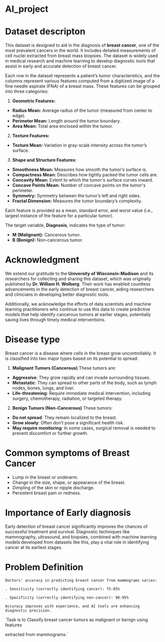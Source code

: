 # AI_project
# Dataset descripton

This dataset is designed to aid in the diagnosis of **breast cancer**, one of the most prevalent cancers in the world. It includes detailed measurements of cell nuclei extracted from breast mass biopsies. The dataset is widely used in medical research and machine learning to develop diagnostic tools that assist in early and accurate detection of breast cancer.

Each row in the dataset represents a patient’s tumor characteristics, and the columns represent various features computed from a digitized image of a fine needle aspirate (FNA) of a breast mass. These features can be grouped into three categories:

1. **Geometric Features:**

- **Radius Mean:** Average radius of the tumor (measured from center to edge).
- **Perimeter Mean:** Length around the tumor boundary.
- **Area Mean:** Total area enclosed within the tumor.


2. **Texture Features:**

- **Texture Mean:** Variation in gray-scale intensity across the tumor’s surface.


3. **Shape and Structure Features:**

- **Smoothness Mean:** Measures how smooth the tumor’s surface is.
- **Compactness Mean:** Describes how tightly packed the tumor cells are.
- **Concavity Mean:** Extent to which the tumor's surface curves inward.
- **Concave Points Mean:** Number of concave points on the tumor's perimeter.
- **Symmetry:** Symmetry between the tumor’s left and right sides.
- **Fractal Dimension:** Measures the tumor boundary’s complexity.

Each feature is provided as a mean, standard error, and worst value (i.e., largest instance of the feature for a particular tumor).

The target variable, **Diagnosis**, indicates the type of tumor:

- **M (Malignant):** Cancerous tumor.
- **B (Benign):** Non-cancerous tumor.


# Acknowledgment

We extend our gratitude to the **University of Wisconsin-Madison** and its researchers for collecting and sharing this dataset, which was originally published by **Dr. William H. Wolberg**. Their work has enabled countless advancements in the early detection of breast cancer, aiding researchers and clinicians in developing better diagnostic tools.

Additionally, we acknowledge the efforts of data scientists and machine learning practitioners who continue to use this data to create predictive models that help identify cancerous tumors at earlier stages, potentially saving lives through timely medical interventions.


# Disease type

Breast cancer is a disease where cells in the breast grow uncontrollably. It is classified into two major types based on its potential to spread:

1. **Malignant Tumors (Cancerous)**
These tumors are:

- **Aggressive**: They grow rapidly and can invade surrounding tissues.
- **Metastatic**: They can spread to other parts of the body, such as lymph nodes, bones, lungs, and liver.
- **Life-threatening**: Require immediate medical intervention, including surgery, chemotherapy, radiation, or targeted therapy.

2. **Benign Tumors (Non-Cancerous)**
These tumors:

- **Do not spread**: They remain localized to the breast.
- **Grow slowly**: Often don’t pose a significant health risk.
- **May require monitoring**: In some cases, surgical removal is needed to prevent discomfort or further growth.

# Common symptoms of Breast Cancer

- Lump in the breast or underarm.
- Change in the size, shape, or appearance of the breast.
- Dimpling of the skin or nipple discharge.
- Persistent breast pain or redness.


# Importance of Early diagnosis

Early detection of breast cancer significantly improves the chances of successful treatment and survival. Diagnostic techniques like mammography, ultrasound, and biopsies, combined with machine learning models developed from datasets like this, play a vital role in identifying cancer at its earliest stages.

# Problem Definition

`Doctors' accuracy in predicting breast cancer from mammograms varies:`



`. Sensitivity (correctly identifying cancer): 75-85%`



`. Specificity (correctly identifying non-cancer): 90-95%`



`Accuracy improves with experience, and AI tools are enhancing diagnostic precision.`



`Task is to Classify breast cancer tumors as malignant or benign using features

extracted from mammograms.`
